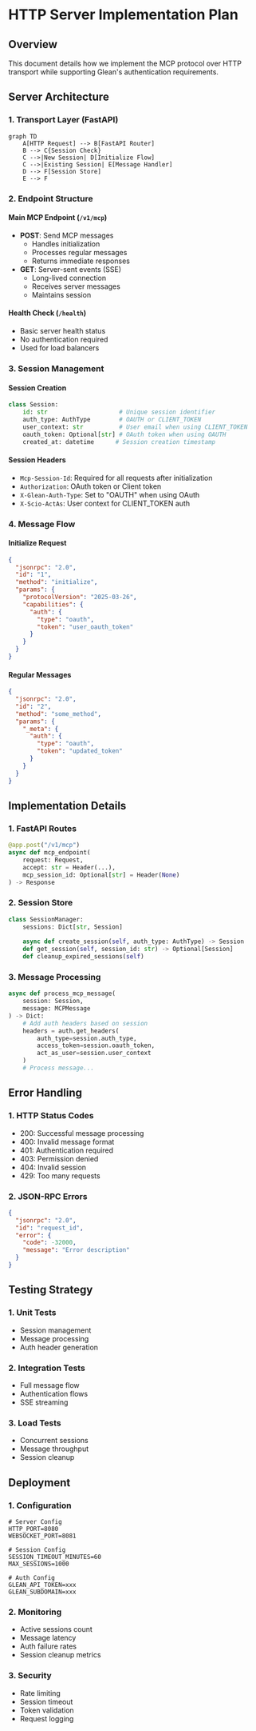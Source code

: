 # HTTP Server Implementation Plan

## Overview

This document details how we implement the MCP protocol over HTTP transport while supporting Glean's authentication requirements.

## Server Architecture

### 1. Transport Layer (FastAPI)
```mermaid
graph TD
    A[HTTP Request] --> B[FastAPI Router]
    B --> C{Session Check}
    C -->|New Session| D[Initialize Flow]
    C -->|Existing Session| E[Message Handler]
    D --> F[Session Store]
    E --> F
```

### 2. Endpoint Structure

#### Main MCP Endpoint (`/v1/mcp`)
- **POST**: Send MCP messages
  - Handles initialization
  - Processes regular messages
  - Returns immediate responses
- **GET**: Server-sent events (SSE)
  - Long-lived connection
  - Receives server messages
  - Maintains session

#### Health Check (`/health`)
- Basic server health status
- No authentication required
- Used for load balancers

### 3. Session Management

#### Session Creation
```python
class Session:
    id: str                    # Unique session identifier
    auth_type: AuthType        # OAUTH or CLIENT_TOKEN
    user_context: str          # User email when using CLIENT_TOKEN
    oauth_token: Optional[str] # OAuth token when using OAUTH
    created_at: datetime      # Session creation timestamp
```

#### Session Headers
- `Mcp-Session-Id`: Required for all requests after initialization
- `Authorization`: OAuth token or Client token
- `X-Glean-Auth-Type`: Set to "OAUTH" when using OAuth
- `X-Scio-ActAs`: User context for CLIENT_TOKEN auth

### 4. Message Flow

#### Initialize Request
```json
{
  "jsonrpc": "2.0",
  "id": "1",
  "method": "initialize",
  "params": {
    "protocolVersion": "2025-03-26",
    "capabilities": {
      "auth": {
        "type": "oauth",
        "token": "user_oauth_token"
      }
    }
  }
}
```

#### Regular Messages
```json
{
  "jsonrpc": "2.0",
  "id": "2",
  "method": "some_method",
  "params": {
    "_meta": {
      "auth": {
        "type": "oauth",
        "token": "updated_token"
      }
    }
  }
}
```

## Implementation Details

### 1. FastAPI Routes
```python
@app.post("/v1/mcp")
async def mcp_endpoint(
    request: Request,
    accept: str = Header(...),
    mcp_session_id: Optional[str] = Header(None)
) -> Response
```

### 2. Session Store
```python
class SessionManager:
    sessions: Dict[str, Session]
    
    async def create_session(self, auth_type: AuthType) -> Session
    def get_session(self, session_id: str) -> Optional[Session]
    def cleanup_expired_sessions(self)
```

### 3. Message Processing
```python
async def process_mcp_message(
    session: Session,
    message: MCPMessage
) -> Dict:
    # Add auth headers based on session
    headers = auth.get_headers(
        auth_type=session.auth_type,
        access_token=session.oauth_token,
        act_as_user=session.user_context
    )
    # Process message...
```

## Error Handling

### 1. HTTP Status Codes
- 200: Successful message processing
- 400: Invalid message format
- 401: Authentication required
- 403: Permission denied
- 404: Invalid session
- 429: Too many requests

### 2. JSON-RPC Errors
```json
{
  "jsonrpc": "2.0",
  "id": "request_id",
  "error": {
    "code": -32000,
    "message": "Error description"
  }
}
```

## Testing Strategy

### 1. Unit Tests
- Session management
- Message processing
- Auth header generation

### 2. Integration Tests
- Full message flow
- Authentication flows
- SSE streaming

### 3. Load Tests
- Concurrent sessions
- Message throughput
- Session cleanup

## Deployment

### 1. Configuration
```env
# Server Config
HTTP_PORT=8080
WEBSOCKET_PORT=8081

# Session Config
SESSION_TIMEOUT_MINUTES=60
MAX_SESSIONS=1000

# Auth Config
GLEAN_API_TOKEN=xxx
GLEAN_SUBDOMAIN=xxx
```

### 2. Monitoring
- Active sessions count
- Message latency
- Auth failure rates
- Session cleanup metrics

### 3. Security
- Rate limiting
- Session timeout
- Token validation
- Request logging 